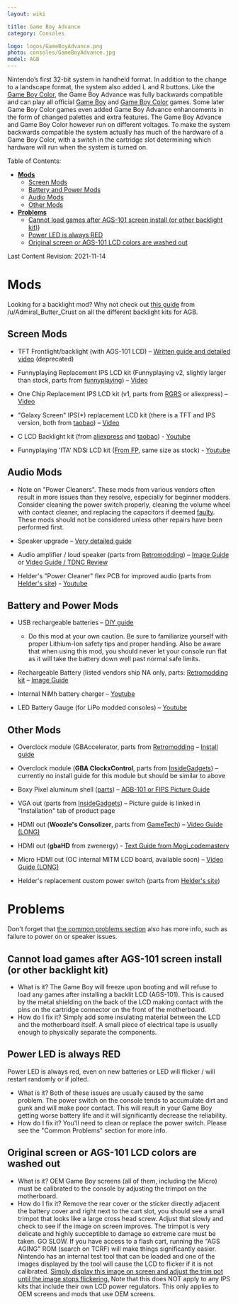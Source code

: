 ```yaml
---
layout: wiki

title: Game Boy Advance
category: Consoles

logo: logos/GameBoyAdvance.png
photo: consoles/GameBoyAdvance.jpg
model: AGB
---
```

Nintendo’s first 32-bit system in handheld format. In addition to the change to a landscape format, the system also added L and R buttons. Like the [Game Boy Color](color), the Game Boy Advance was fully backwards compatible and can play all official [Game Boy](gameboy) and [Game Boy Color](color) games. Some later Game Boy Color games even added Game Boy Advance enhancements in the form of changed palettes and extra features. The Game Boy Advance and Game Boy Color however run on different voltages. To make the system backwards compatible the system actually has much of the hardware of a Game Boy Color, with a switch in the cartridge slot determining which hardware will run when the system is turned on.

Table of Contents:
<!--ts-->
* [**Mods**](#mods)
	* [Screen Mods](#screen-mods)
	* [Battery and Power Mods](#battery-and-power-mods)
	* [Audio Mods](#audio-mods)
	* [Other Mods](#other-mods)
* [**Problems**](#problems)
	* [Cannot load games after AGS-101 screen install (or other backlight kit)](#cannot-load-games-after-ags-101-screen-install-or-other-backlight-kit))
	* [Power LED is always RED](#power-led-is-always-red)
	* [Original screen or AGS-101 LCD colors are washed out	](#original-screen-or-ags-101-lcd-colors-are-washed-out)

<!--te-->

Last Content Revision: 2021-11-14

# Mods

Looking for a backlight mod? Why not check out [this guide](backlightmods#agb) from /u/Admiral_Butter_Crust on all the different backlight kits for AGB. 

## Screen Mods

* TFT Frontlight/backlight (with AGS-101 LCD) – [Written guide and detailed video](https://gist.github.com/grantland/8c112548b44aa87dced2) (deprecated)

* Funnyplaying Replacement IPS LCD kit (Funnyplaying v2, slightly larger than stock, parts from [funnyplaying](https://funnyplaying.com/collections/product/products/gba)) – [Video](https://www.youtube.com/watch?v=5q2K_Hgq7Qw)

* One Chip Replacement IPS LCD kit (v1, parts from [RGRS](https://retrogamerepairshop.com/collections/backlight-kits/products/game-boy-advance-v2-ips-backlight-screen-mod-1) or aliexpress) – [Video](https://youtu.be/9wGO7S7qhoc)

* "Galaxy Screen" IPS(*) replacement LCD kit (there is a TFT and IPS version, both from [taobao](https://item.taobao.com/item.htm?id=530840180732)) – [Video](https://www.youtube.com/watch?v=oXXyuFz8bzU)

* C LCD Backlight kit (from [aliexpress](https://www.aliexpress.com/item/1005001446765017.html) and [taobao](https://2.taobao.com/item.htm?id=624478927621)) - [Youtube](https://youtu.be/ieJb4AnIPqE)

* Funnyplaying 'ITA' NDSi LCD kit ([From FP](https://funnyplaying.com/products/itas-new-agb-tft-backlight-kit), same size as stock) - [Youtube](https://www.youtube.com/watch?v=ZYzEtZ7WUjE)

## Audio Mods
* Note on "Power Cleaners". These mods from various vendors often result in more issues than they resolve, especially for beginner modders. Consider cleaning the power switch properly, cleaning the volume wheel with contact cleaner, and replacing the capacitors if deemed [faulty](https://console5.com/wiki/Identifying_Bad_Capacitors). These mods should not be considered unless other repairs have been performed first.
* Speaker upgrade – [Very detailed guide](https://www.ifixit.com/Guide/Game+Boy+Advance+Speakers+Replacement/2004)

* Audio amplifier / loud speaker (parts from [Retromodding](https://www.retromodding.com/collections/gameboy-advance/products/game-boy-advance-audio-amplifier)) – [Image Guide](https://www.retromodding.com/blogs/tutorials/game-boy-advance-audio-amplifier-installation-guide) or [Video Guide / TDNC Review](https://www.youtube.com/watch?v=VIJyj_X38cI)

* Helder's "Power Cleaner" flex PCB for improved audio (parts from [Helder's site](https://www.heldergametech.com/shop/gba/game-boy-advance-power-cleaner-flex-pcb/)) - [Youtube](https://www.youtube.com/watch?v=m85yG4Ku08A)

## Battery and Power Mods
* USB rechargeable batteries – [DIY guide](http://imgur.com/a/2653q)
	* Do this mod at your own caution. Be sure to familiarize yourself with proper Lithium-Ion safety tips and proper handling. Also be aware that when using this mod, you should never let your console run flat as it will take the battery down well past normal safe limits.

* Rechargeable Battery (listed vendors ship NA only, parts: [Retromodding kit](https://www.retromodding.com/collections/gameboy-advance/products/gameboy-advance-rechargeable-battery-pack) – [Image Guide](https://www.retromodding.com/blogs/tutorials/gameboy-advance-rechargeable-battery-pack-installation-guide)

* Internal NiMh battery charger – [Youtube](https://www.youtube.com/watch?v=pMQQno4l_vs)

* LED Battery Gauge (for LiPo modded consoles) – [Youtube](https://www.youtube.com/watch?v=7A705K_WF-E)

## Other Mods

* Overclock module (GBAccelerator, parts from [Retromodding](https://www.retromodding.com/collections/gameboy-advance/products/gbaccelerator) – [Install guide](https://division-6.com/learn/gbaccelerator/installation-game-boy-advance/)

* Overclock module (**GBA ClockxControl**, parts from [InsideGadgets](https://shop.insidegadgets.com/product/gba-clockxcontrol/)) – currently no install guide for this module but should be similar to above

* Boxy Pixel aluminum shell ([parts](https://www.boxypixel.com/collections/game-boy-advance/products/game-boy-advance-aluminum-machined-shell-free-3d-holder-pcb-anodize)) – [AGB-101 or FIPS Picture Guide](https://www.boxypixel.com/pages/assembly-guide-backlight-your-game-boy-advance)

* VGA out (parts from [InsideGadgets](https://shop.insidegadgets.com/product/advancevga/)) – Picture guide is linked in "Installation" tab of product page

* HDMI out (**Woozle's Consolizer**, parts from [GameTech](https://www.game-tech.us/product/gba-consolizer/)) – [Video Guide (LONG)](https://youtu.be/_TxVRt-11B0)

* HDMI out (**gbaHD** from zwenergy) - [Text Guide from Mogi_codemasterv](https://www.reddit.com/r/Gameboy/comments/kzgrjw/full_guide_gbahd_build/)

* Micro HDMI out (OC internal MITM LCD board, available soon) – [Video Guide (LONG)](https://www.youtube.com/watch?v=cuqqzCpvwaM)

* Helder's replacement custom power switch (parts from [Helder's site](https://www.heldergametech.com/shop/gba/gba-power-switch/))

# Problems

Don't forget that [the common problems section](index) also has more info, such as failure to power on or speaker issues. 
 
## Cannot load games after AGS-101 screen install (or other backlight kit)

* What is it? The Game Boy will freeze upon booting and will refuse to load any games after installing a backlit LCD (AGS-101). This is caused by the metal shielding on the back of the LCD making contact with the pins on the cartridge connector on the front of the motherboard.
* How do I fix it? Simply add some insulating material between the LCD and the motherboard itself. A small piece of electrical tape is usually enough to physically separate the components.

## Power LED is always RED
Power LED is always red, even on new batteries or LED will flicker / will restart randomly or if jolted.
 
* What is it? Both of these issues are usually caused by the same problem. The power switch on the console tends to accumulate dirt and gunk and will make poor contact. This will result in your Game Boy getting worse battery life and it will significantly decrease the reliability.
* How do I fix it? You'll need to clean or replace the power switch. Please see the "Common Problems" section for more info.
  
## Original screen or AGS-101 LCD colors are washed out	
  
* What is it? OEM Game Boy screens (all of them, including the Micro) must be calibrated to the console by adjusting the trimpot on the motherboard.
* How do I fix it? Remove the rear cover or the sticker directly adjacent the battery cover and right next to the cart slot, you should see a small trimpot that looks like a large cross head screw. Adjust that slowly and check to see if the image on screen improves. The trimpot is very delicate and highly succeptible to damage so extreme care must be taken. GO SLOW. If you have access to a flash cart, running the "AGS AGING" ROM (search on TCRF) will make things significantly easier. Nintendo has an internal test tool that can be loaded and one of the images displayed by the tool will cause the LCD to flicker if it is not calibrated. [Simply display this image on screen and adjust the trim pot until the image stops flickering.](https://imgur.com/ttIFmOw) Note that this does NOT apply to any IPS kits that include their own LCD power regulators. This only applies to OEM screens and mods that use OEM screens. 
